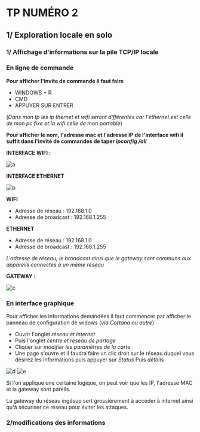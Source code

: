 # TP NUMÉRO 2 

## 1/ Exploration locale en solo

### 1/ Affichage d'informations sur la pile TCP/IP locale

### En ligne de commande

**Pour afficher l'invite de commande il faut faire**
  * WINDOWS + R 
  * CMD
  * APPUYER SUR ENTRER
  
(*Dans mon tp les ip thernet et wifi seront différentes car l'ethernet est celle de mon pc fixe et la wifi celle de mon portable*)

**Pour afficher le nom, l'adresse mac et l'adresse IP de l'interface wifi il suffit dans l'invité de commandes de taper ***ipconfig /all*****

**INTERFACE WIFI :**

![a](https://cdn.discordapp.com/attachments/504228255792889859/531926536933212190/Capture.PNG)

**INTERFACE ETHERNET**

![b](https://cdn.discordapp.com/attachments/504228255792889859/531927572972568602/Capture.PNG)

**WIFI**
  * Adresse de réseau : 192.168.1.0
  * Adresse de broadcast : 192.168.1.255
  
**ETHERNET**
  * Adresse de réseau : 192.168.1.0
  * Adresse de broadcast : 192.168.1.255
  
*L'adresse de réseau, le broadcast ainsi que le gateway sont communs aux appareils connectés à un même réseau*

**GATEWAY :**

![c](https://cdn.discordapp.com/attachments/504228255792889859/531931234813739021/Capture3.PNG)

### En interface graphique

Pour afficher les informations demandées il faut commencer par afficher le panneau de configuration de widows (*via Cortana ou autre*)
  * Ouvrir l'onglet *réseau et internet*
  * Puis l'onglet *centre et réseau de partage*
  * Cliquer sur *modifier les paramètres de la carte*
  * Une page s'ouvre et il faudra faire un clic droit sur le réseau duquel vous désirez les informations puis appuyer sur *Status* Puis *détails*
 
![d](https://cdn.discordapp.com/attachments/504228255792889859/531935315837976587/Capture4.PNG) ![e](https://cdn.discordapp.com/attachments/504228255792889859/531935331948298240/Capture5.PNG)

Si l'on applique une certaine logique, on peut voir que les IP, l'adresse MAC et la gateway sont pareils.

La gateway du réseau ingésup sert grossièrement à accéder à internet ainsi qu'à sécuriser ce réseau pour éviter les attaques.

### 2/modifications des informations










  
